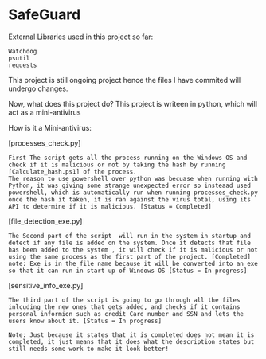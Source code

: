 # SafeGuard

External Libraries used in this project so far:

    Watchdog
    psutil
    requests

This project is still ongoing project hence the files I have commited will undergo changes. 

Now, what does this project do?
    This project is writeen in python, which will act as a mini-antivirus
    
How is it a Mini-antivirus:

[processes_check.py]

    First The script gets all the process running on the Windows OS and check if it is malicious or not by taking the hash by running [Calculate_hash.ps1] of the process.
    The reason to use powershell over python was becuase when running with Python, it was giving some strange unexpected error so insteaad used powershell, which is automatically run when running processes_check.py
    once the hash it taken, it is ran against the virus total, using its API to determine if it is malicious. [Status = Completed]
 
[file_detection_exe.py]
    
    The Second part of the script  will run in the system in startup and detect if any file is added on the system. Once it detects that file has been added to the system , it will check if it is malicious or not using the same process as the first part of the project. [Completed]
    note: Exe is in the file name because it will be converted into an exe so that it can run in start up of Windows OS [Status = In progress]
    
[sensitive_info_exe.py]

    The third part of the script is going to go through all the files inlcuding the new ones that gets added, and checks if it contains personal informion such as credit Card number and SSN and lets the users know about it. [Status = In progress]
    
    Note: Just because it states that it is completed does not mean it is completed, it just means that it does what the description states but still needs some work to make it look better!
    
    
